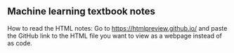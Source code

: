 ## Machine learning textbook notes

How to read the HTML notes:
Go to https://htmlpreview.github.io/ and paste the GitHub link to the HTML file you want to view as a webpage instead of as code.
